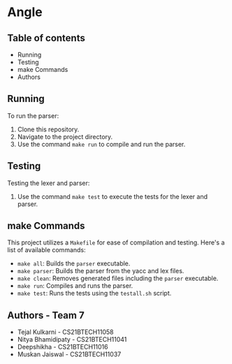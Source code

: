 # Angle

## Table of contents

- Running
- Testing
- make Commands
- Authors

## Running
To run the parser:

1. Clone this repository.
2. Navigate to the project directory.
3. Use the command `make run` to compile and run the parser.

## Testing
Testing the lexer and parser:

1. Use the command `make test` to execute the tests for the lexer and parser.


## make Commands
This project utilizes a `Makefile` for ease of compilation and testing. Here's a list of available commands:

- `make all`: Builds the `parser` executable.
- `make parser`: Builds the parser from the yacc and lex files.
- `make clean`: Removes generated files including the `parser` executable.
- `make run`: Compiles and runs the parser.
- `make test`: Runs the tests using the `testall.sh` script.

## Authors - Team 7
- Tejal Kulkarni    - CS21BTECH11058
- Nitya Bhamidipaty - CS21BTECH11041
- Deepshikha        - CS21BTECH11016
- Muskan Jaiswal    - CS21BTECH11037

